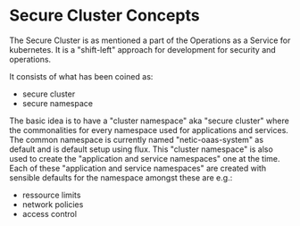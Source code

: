 # Secure Cluster Concepts
The Secure Cluster is as mentioned a part of the Operations as a Service for kubernetes. It is a "shift-left" approach for development for security and operations.

It consists of what has been coined as:
 - secure cluster
 - secure namespace

The basic idea is to have a "cluster namespace" aka "secure cluster" where the commonalities for every namespace used for applications and services. The common namespace is currently named "netic-oaas-system" as default and is default setup using flux. This "cluster namespace" is also used to create the "application and service namespaces" one at the time. 
Each of these "application and service namespaces" are created with sensible defaults for the namespace amongst these are e.g.:
- ressource limits
- network policies
- access control 



